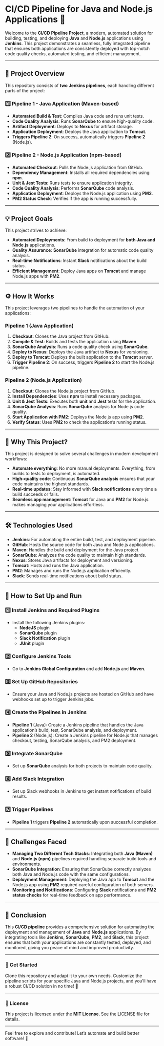 # CI/CD Pipeline for Java and Node.js Applications 🚀

Welcome to the **CI/CD Pipeline Project**, a modern, automated solution for building, testing, and deploying **Java** and **Node.js** applications using **Jenkins**. This project demonstrates a seamless, fully integrated pipeline that ensures both applications are consistently deployed with top-notch code quality checks, automated testing, and efficient management.

---

## 🎯 **Project Overview**

This repository consists of **two Jenkins pipelines**, each handling different parts of the project:

### 1️⃣ **Pipeline 1 - Java Application** (Maven-based)
- **Automated Build & Test**: Compiles Java code and runs unit tests.
- **Code Quality Analysis**: Runs **SonarQube** to ensure high-quality code.
- **Artifact Deployment**: Deploys to **Nexus** for artifact storage.
- **Application Deployment**: Deploys the Java application to **Tomcat**.
- **Triggers Pipeline 2**: On success, automatically triggers **Pipeline 2** (Node.js).

### 2️⃣ **Pipeline 2 - Node.js Application** (npm-based)
- **Automated Checkout**: Pulls the Node.js application from GitHub.
- **Dependency Management**: Installs all required dependencies using **npm**.
- **Unit & Jest Tests**: Runs tests to ensure application integrity.
- **Code Quality Analysis**: Performs **SonarQube** code analysis.
- **Application Deployment**: Deploys the Node.js application using **PM2**.
- **PM2 Status Check**: Verifies if the app is running successfully.

---

## 💡 **Project Goals**

This project strives to achieve:
- **Automated Deployments**: From build to deployment for **both Java and Node.js** applications.
- **Quality Assurance**: **SonarQube** integration for automatic code quality analysis.
- **Real-time Notifications**: Instant **Slack** notifications about the build status.
- **Efficient Management**: Deploy Java apps on **Tomcat** and manage Node.js apps with **PM2**.

---

## ⚙️ **How It Works**

This project leverages two pipelines to handle the automation of your applications:

### Pipeline 1 (Java Application)
1. **Checkout**: Clones the Java project from GitHub.
2. **Compile & Test**: Builds and tests the application using **Maven**.
3. **SonarQube Analysis**: Runs a code quality check using **SonarQube**.
4. **Deploy to Nexus**: Deploys the Java artifact to **Nexus** for versioning.
5. **Deploy to Tomcat**: Deploys the built application to the **Tomcat** server.
6. **Trigger Pipeline 2**: On success, triggers **Pipeline 2** to start the Node.js pipeline.

### Pipeline 2 (Node.js Application)
1. **Checkout**: Clones the Node.js project from GitHub.
2. **Install Dependencies**: Uses **npm** to install necessary packages.
3. **Unit & Jest Tests**: Executes both **unit** and **Jest** tests for the application.
4. **SonarQube Analysis**: Runs **SonarQube** analysis for Node.js code quality.
5. **Start Application with PM2**: Deploys the Node.js app using **PM2**.
6. **Verify Status**: Uses **PM2** to check the application’s running status.

---

## 🌟 **Why This Project?**

This project is designed to solve several challenges in modern development workflows:
- **Automate everything**: No more manual deployments. Everything, from builds to tests to deployment, is automated.
- **High-quality code**: Continuous **SonarQube analysis** ensures that your code maintains the highest standards.
- **Real-time updates**: Stay informed with **Slack notifications** every time a build succeeds or fails.
- **Seamless app management**: **Tomcat** for Java and **PM2** for Node.js makes managing your applications effortless.

---

## 🛠️ **Technologies Used**

- **Jenkins**: For automating the entire build, test, and deployment pipeline.
- **GitHub**: Hosts the source code for both Java and Node.js applications.
- **Maven**: Handles the build and deployment for the Java project.
- **SonarQube**: Analyzes the code quality to maintain high standards.
- **Nexus**: Stores Java artifacts for deployment and versioning.
- **Tomcat**: Hosts and runs the Java application.
- **PM2**: Manages and runs the Node.js application efficiently.
- **Slack**: Sends real-time notifications about build status.

---

## 🚀 **How to Set Up and Run**

### 1️⃣ **Install Jenkins and Required Plugins**
   - Install the following Jenkins plugins:
     - **NodeJS** plugin
     - **SonarQube** plugin
     - **Slack Notification** plugin
     - **JUnit** plugin

### 2️⃣ **Configure Jenkins Tools**
   - Go to **Jenkins Global Configuration** and add **Node.js** and **Maven**.

### 3️⃣ **Set Up GitHub Repositories**
   - Ensure your Java and Node.js projects are hosted on GitHub and have webhooks set up to trigger Jenkins jobs.

### 4️⃣ **Create the Pipelines in Jenkins**
   - **Pipeline 1** (Java): Create a Jenkins pipeline that handles the Java application’s build, test, SonarQube analysis, and deployment.
   - **Pipeline 2** (Node.js): Create a Jenkins pipeline for Node.js that manages checkout, testing, SonarQube analysis, and PM2 deployment.

### 5️⃣ **Integrate SonarQube**
   - Set up **SonarQube** analysis for both projects to maintain code quality.

### 6️⃣ **Add Slack Integration**
   - Set up Slack webhooks in Jenkins to get instant notifications of build results.

### 7️⃣ **Trigger Pipelines**
   - **Pipeline 1** triggers **Pipeline 2** automatically upon successful completion.

---

## 📝 **Challenges Faced**

- **Managing Two Different Tech Stacks**: Integrating both **Java (Maven)** and **Node.js (npm)** pipelines required handling separate build tools and environments.
- **SonarQube Integration**: Ensuring that SonarQube correctly analyzes both Java and Node.js code with the same configurations.
- **Deployment Management**: Deploying the Java app to **Tomcat** and the Node.js app using **PM2** required careful configuration of both servers.
- **Monitoring and Notifications**: Configuring **Slack** notifications and **PM2 status checks** for real-time feedback on app performance.

---

## 🎉 **Conclusion**

This **CI/CD pipeline** provides a comprehensive solution for automating the deployment and management of **Java** and **Node.js** applications. By integrating tools like **Jenkins**, **SonarQube**, **PM2**, and **Slack**, this project ensures that both your applications are constantly tested, deployed, and monitored, giving you peace of mind and improved productivity.

---

### 🔧 **Get Started**

Clone this repository and adapt it to your own needs. Customize the pipeline scripts for your specific Java and Node.js projects, and you'll have a robust CI/CD solution in no time! 🎉

---

### 📜 **License**

This project is licensed under the **MIT License**. See the [LICENSE](LICENSE) file for details.

---

Feel free to explore and contribute! Let’s automate and build better software! 🌟
